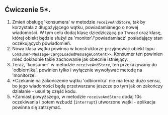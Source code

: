 ## Ćwiczenie 5*.

1. Zmień obsługę 'konsumera' w metodzie `receiveAndStore`,
   tak by korzystała z długożyjącego wątku, powiadamianego o nowej wiadomości.
   W tym celu dodaj klasę dziedziczącą po `Thread` oraz klasę,
   której obiekt będzie służył za 'monitor'/'powiadamiacz' posiadający stan oczekujących powiadomień.
2. Nowa klasa wątku powinna w konstruktorze przyjmować
   obiekt typu `Consumer<Message<CargoLoadedMessageContent>>`.
   Konsumer ten powinien mieć dokładnie takie zachowanie jak obecnie istniejący.
3. Teraz, 'konsumer' w metodzie `receiveAndStore`, ten przekazywany do 'odbiornika',
   powinien tylko i wyłącznie wywoływać metodę na 'monitorze'.
4. *Czekanie na zakończenie wątku 'odbiornika' nie ma teraz dużo sensu, bo jego wiadomości
   będą przetwarzane jeszcze po tym jak on zakończy działanie - usuń tę część kodu.
5. *Zamiast powyższego, w metodzie `receiveAndStore` dodaj 10s oczekiwania i potem
   wzbudź (`interrupt`) utworzone wątki - aplikacja powinna się zatrzymać.
